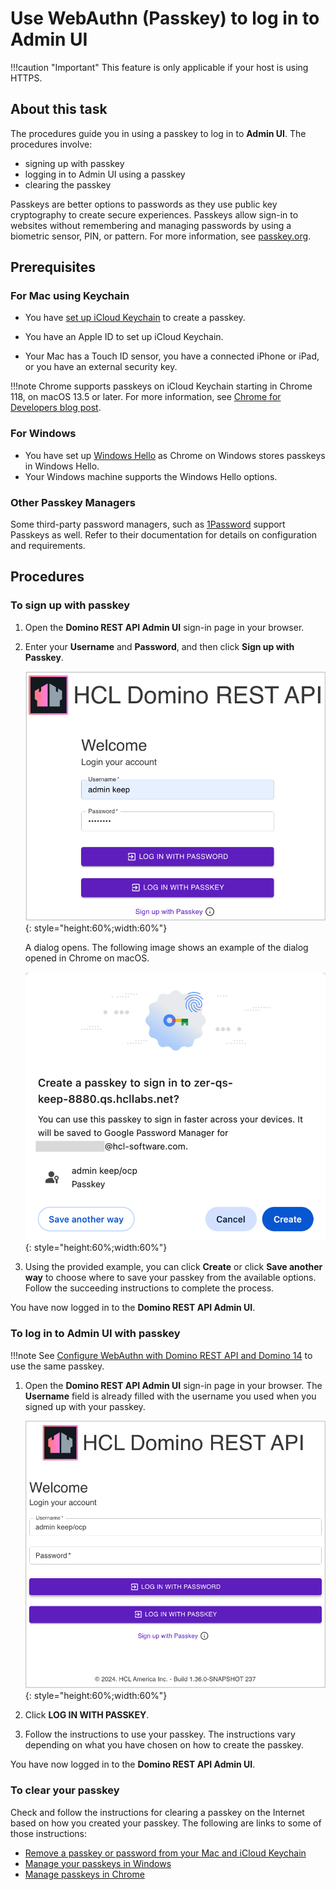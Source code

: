 # Use WebAuthn (Passkey) to log in to Admin UI

!!!caution "Important"
    This feature is only applicable if your host is using HTTPS. 

## About this task
The procedures guide you in using a passkey to log in to **Admin UI**. The procedures involve:

- signing up with passkey
- logging in to Admin UI using a passkey
- clearing the passkey

Passkeys are better options to passwords as they use public key cryptography to create secure experiences. Passkeys allow sign-in to websites without remembering and managing passwords by using a biometric sensor, PIN, or pattern. For more information, see [passkey.org](https://passkey.org/).

## Prerequisites

### For Mac using Keychain

- You have [set up iCloud Keychain](https://support.apple.com/en-ph/guide/mac-help/mh43699/13.0/mac/13.0) to create a passkey.

- You have an Apple ID to set up iCloud Keychain.
- Your Mac has a Touch ID sensor, you have a connected iPhone or iPad, or you have an external security key.

!!!note 
    Chrome supports passkeys on iCloud Keychain starting in Chrome 118, on macOS 13.5 or later. For more information, see [Chrome for Developers blog post](https://developer.chrome.com/blog/passkeys-on-icloud-keychain).

### For Windows

- You have set up [Windows Hello](https://support.microsoft.com/en-us/windows/learn-about-windows-hello-and-set-it-up-dae28983-8242-bb2a-d3d1-87c9d265a5f0) as Chrome on Windows stores passkeys in Windows Hello.
- Your Windows machine supports the Windows Hello options.  

### Other Passkey Managers

Some third-party password managers, such as [1Password](https://1password.com/product/passkeys) support Passkeys as well. Refer to their documentation for details on configuration and requirements.

## Procedures

### To sign up with passkey

1. Open the **Domino REST API Admin UI** sign-in page in your browser.
2. Enter your **Username** and **Password**, and then click **Sign up with Passkey**. 

    ![Sign up with passkey](../../assets/images/signuppasskey.png){: style="height:60%;width:60%"}
    
    A dialog opens. The following image shows an example of the dialog opened in Chrome on macOS. 

    ![Create a passkey dialog](../../assets/images/passkeydialog.png){: style="height:60%;width:60%"}          

3. Using the provided example, you can click **Create** or click **Save another way** to choose where to save your passkey from the available options. Follow the succeeding instructions to complete the process. 

You have now logged in to the **Domino REST API Admin UI**.

### To log in to Admin UI with passkey

!!!note
    See [Configure WebAuthn with Domino REST API and Domino 14](../../howto/install/webauthn.md) to use the same passkey.

1. Open the **Domino REST API Admin UI** sign-in page in your browser. The **Username** field is already filled with the username you used when you signed up with your passkey.  

    ![Log in with passkey](../../assets/images/loginpasskey.png){: style="height:60%;width:60%"}

2. Click **LOG IN WITH PASSKEY**.
3. Follow the instructions to use your passkey. The instructions vary depending on what you have chosen on how to create the passkey. 

You have now logged in to the **Domino REST API Admin UI**.

### To clear your passkey

Check and follow the instructions for clearing a passkey on the Internet based on how you created your passkey. The following are links to some of those instructions:

- [Remove a passkey or password from your Mac and iCloud Keychain](https://support.apple.com/en-ph/guide/mac-help/mchl77e2cb66/14.0/mac/14.0)
- [Manage your passkeys in Windows](https://support.microsoft.com/en-us/windows/manage-your-passkeys-in-windows-6a70599a-25e1-4461-86be-d67d1023c69f)
- [Manage passkeys in Chrome](https://support.google.com/chrome/answer/13168025?hl=en&co=GENIE.Platform%3DDesktop#zippy=%2Cmanage-passkeys-in-macos%2Cmanage-passkeys-in-windows)

